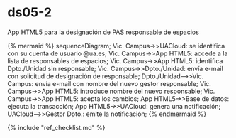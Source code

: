 # ds05-2

App HTML5 para la designación de PAS responsable de espacios

{% mermaid %}
sequenceDiagram;
  Vic. Campus->>UACloud: se identifica con su cuenta de usuario @ua.es;
  Vic. Campus->>App HTML5: accede a la lista de responsables de espacios;
  Vic. Campus->>App HTML5: identifica Dpto./Unidad sin responsable;
  Vic. Campus->>Dpto./Unidad: envía e-mail con solicitud de designación de responsable;
  Dpto./Unidad-->>Vic. Campus: envía e-mail con nombre del nuevo gestor responsable;
  Vic. Campus->>App HTML5: introduce nombre del nuevo responsable;
  Vic. Campus->>App HTML5: acepta los cambios;
  App HTML5->>Base de datos: ejecuta la transacción;
  App HTML5->>UACloud: genera una notificación;
  UACloud-->>Gestor Dpto.: emite la notificación;
{% endmermaid %}

{% include "ref_checklist.md" %}